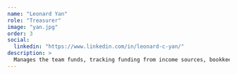 ```yaml
---
name: "Leonard Yan"
role: "Treasurer"
image: "yan.jpg"
order: 3
social:
  linkedin: "https://www.linkedin.com/in/leonard-c-yan/" 
description: >
  Manages the team funds, tracking funding from income sources, bookkeeping, and purchasing.
---
```


